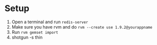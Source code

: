 Setup
=====

1. Open a terminal and run `redis-server`
2. Make sure you have rvm and do `rvm --create use 1.9.2@yourappname`
3. Run `rvm gemset import`
4. shotgun -s thin

